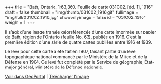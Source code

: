 +++
title = "Bath, Ontario. 1:63,360. Feuille de carte 031C02, [éd. 1], 1916"
draft = false
thumbnail = "img/thumb/031C02_1916.gif"
fullimage = "img/full/031C02_1916.jpg"
showonlyimage = false
id = "031C02_1916"
weight = 1
+++

Il s’agit d’une image tramée géoréférencée d’une carte imprimée sur papier de Bath, région de l’Ontario (feuille No. 63), publiée en 1916. C’est la première édition d’une série de quatre cartes publiées entre 1916 et 1939.

<!--more-->

Le levé pour cette carte a été fait en 1907, faisant partie d’un levé topographique national commandé par le Ministère de la Milice et de la Défense en 1904. Ce levé fut complété par le Service de géographie, État-major général, Ministère de la Défense nationale.

[Voir dans GeoPortal](http://geo.scholarsportal.info/#r/details/_uri@=HTDP63360K031C02_1916TIFF&_add:true) | [Télécharger l'image](https://ocul.on.ca/topomaps/map-images/HTDP63360K031C02_1916TIFF.jpg)
